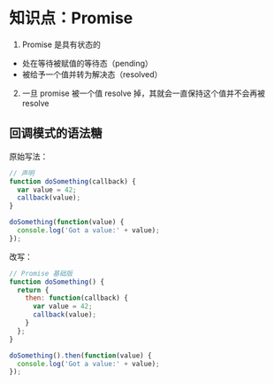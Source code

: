 # 知识点：Promise

1. Promise 是具有状态的
- 处在等待被赋值的等待态（pending）
- 被给予一个值并转为解决态（resolved）

2. 一旦 promise 被一个值 resolve 掉，其就会一直保持这个值并不会再被 resolve

## 回调模式的语法糖

原始写法：
```javascript
// 声明
function doSomething(callback) {
  var value = 42;
  callback(value);
}

doSomething(function(value) {
  console.log('Got a value:' + value);
});
```

改写：
```javascript
// Promise 基础版
function doSomething() {
  return {
    then: function(callback) {
      var value = 42;
      callback(value);
    }
  };
}

doSomething().then(function(value) {
  console.log('Got a value:' + value);
});
```

